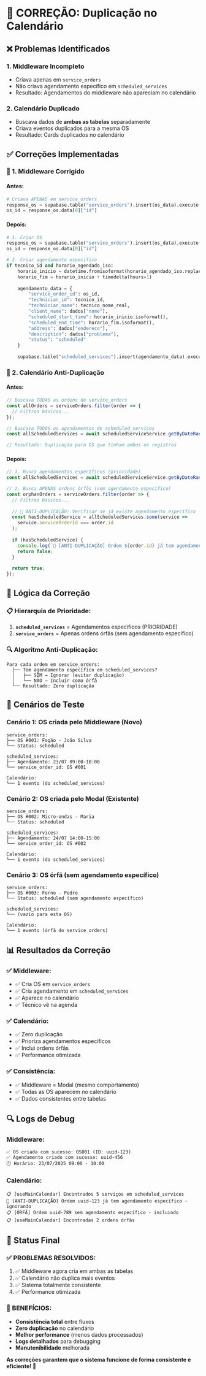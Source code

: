 # 🔧 CORREÇÃO: Duplicação no Calendário

## ❌ **Problemas Identificados**

### **1. Middleware Incompleto**
- Criava apenas em `service_orders`
- Não criava agendamento específico em `scheduled_services`
- Resultado: Agendamentos do middleware não apareciam no calendário

### **2. Calendário Duplicado**
- Buscava dados de **ambas as tabelas** separadamente
- Criava eventos duplicados para a mesma OS
- Resultado: Cards duplicados no calendário

## ✅ **Correções Implementadas**

### **🔧 1. Middleware Corrigido**

#### **Antes:**
```python
# Criava APENAS em service_orders
response_os = supabase.table("service_orders").insert(os_data).execute()
os_id = response_os.data[0]["id"]
```

#### **Depois:**
```python
# 1. Criar OS
response_os = supabase.table("service_orders").insert(os_data).execute()
os_id = response_os.data[0]["id"]

# 2. Criar agendamento específico
if tecnico_id and horario_agendado_iso:
    horario_inicio = datetime.fromisoformat(horario_agendado_iso.replace('Z', '+00:00'))
    horario_fim = horario_inicio + timedelta(hours=1)
    
    agendamento_data = {
        "service_order_id": os_id,
        "technician_id": tecnico_id,
        "technician_name": tecnico_nome_real,
        "client_name": dados["nome"],
        "scheduled_start_time": horario_inicio.isoformat(),
        "scheduled_end_time": horario_fim.isoformat(),
        "address": dados["endereco"],
        "description": dados["problema"],
        "status": "scheduled"
    }
    
    supabase.table("scheduled_services").insert(agendamento_data).execute()
```

### **🔧 2. Calendário Anti-Duplicação**

#### **Antes:**
```typescript
// Buscava TODAS as ordens de service_orders
const allOrders = serviceOrders.filter(order => {
  // Filtros básicos...
});

// Buscava TODOS os agendamentos de scheduled_services  
const allScheduledServices = await scheduledServiceService.getByDateRange();

// Resultado: Duplicação para OS que tinham ambos os registros
```

#### **Depois:**
```typescript
// 1. Busca agendamentos específicos (prioridade)
const allScheduledServices = await scheduledServiceService.getByDateRange();

// 2. Busca APENAS ordens órfãs (sem agendamento específico)
const orphanOrders = serviceOrders.filter(order => {
  // Filtros básicos...
  
  // 🔧 ANTI-DUPLICAÇÃO: Verificar se já existe agendamento específico
  const hasScheduledService = allScheduledServices.some(service => 
    service.serviceOrderId === order.id
  );
  
  if (hasScheduledService) {
    console.log(`🚫 [ANTI-DUPLICAÇÃO] Ordem ${order.id} já tem agendamento específico - ignorando`);
    return false;
  }
  
  return true;
});
```

## 🎯 **Lógica da Correção**

### **📋 Hierarquia de Prioridade:**
1. **`scheduled_services`** = Agendamentos específicos (PRIORIDADE)
2. **`service_orders`** = Apenas ordens órfãs (sem agendamento específico)

### **🔍 Algoritmo Anti-Duplicação:**
```
Para cada ordem em service_orders:
  ├── Tem agendamento específico em scheduled_services?
  │   ├── SIM → Ignorar (evitar duplicação)
  │   └── NÃO → Incluir como órfã
  └── Resultado: Zero duplicação
```

## 🧪 **Cenários de Teste**

### **Cenário 1: OS criada pelo Middleware (Novo)**
```
service_orders:
├── OS #001: Fogão - João Silva
└── Status: scheduled

scheduled_services:
├── Agendamento: 23/07 09:00-10:00
└── service_order_id: OS #001

Calendário:
└── 1 evento (do scheduled_services)
```

### **Cenário 2: OS criada pelo Modal (Existente)**
```
service_orders:
├── OS #002: Micro-ondas - Maria
└── Status: scheduled

scheduled_services:
├── Agendamento: 24/07 14:00-15:00
└── service_order_id: OS #002

Calendário:
└── 1 evento (do scheduled_services)
```

### **Cenário 3: OS órfã (sem agendamento específico)**
```
service_orders:
├── OS #003: Forno - Pedro
└── Status: scheduled (sem agendamento específico)

scheduled_services:
└── (vazio para esta OS)

Calendário:
└── 1 evento (órfã do service_orders)
```

## 📊 **Resultados da Correção**

### **✅ Middleware:**
- ✅ Cria OS em `service_orders`
- ✅ Cria agendamento em `scheduled_services`
- ✅ Aparece no calendário
- ✅ Técnico vê na agenda

### **✅ Calendário:**
- ✅ Zero duplicação
- ✅ Prioriza agendamentos específicos
- ✅ Inclui ordens órfãs
- ✅ Performance otimizada

### **✅ Consistência:**
- ✅ Middleware = Modal (mesmo comportamento)
- ✅ Todas as OS aparecem no calendário
- ✅ Dados consistentes entre tabelas

## 🔍 **Logs de Debug**

### **Middleware:**
```
✅ OS criada com sucesso: OS001 (ID: uuid-123)
✅ Agendamento criado com sucesso: uuid-456
🕐 Horário: 23/07/2025 09:00 - 10:00
```

### **Calendário:**
```
📋 [useMainCalendar] Encontrados 5 serviços em scheduled_services
🚫 [ANTI-DUPLICAÇÃO] Ordem uuid-123 já tem agendamento específico - ignorando
📋 [ÓRFÃ] Ordem uuid-789 sem agendamento específico - incluindo
📋 [useMainCalendar] Encontradas 2 ordens órfãs
```

## 🎯 **Status Final**

### **✅ PROBLEMAS RESOLVIDOS:**
1. ✅ Middleware agora cria em ambas as tabelas
2. ✅ Calendário não duplica mais eventos
3. ✅ Sistema totalmente consistente
4. ✅ Performance otimizada

### **🎉 BENEFÍCIOS:**
- **Consistência total** entre fluxos
- **Zero duplicação** no calendário
- **Melhor performance** (menos dados processados)
- **Logs detalhados** para debugging
- **Manutenibilidade** melhorada

**As correções garantem que o sistema funcione de forma consistente e eficiente! 🎯**
